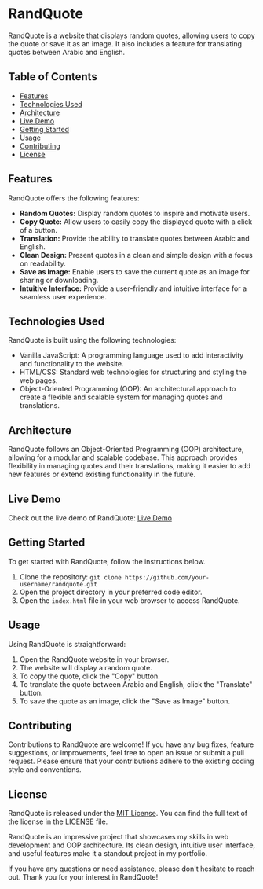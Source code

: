 # RandQuote

RandQuote is a website that displays random quotes, allowing users to copy the quote or save it as an image. It also includes a feature for translating quotes between Arabic and English.

## Table of Contents
- [Features](#features)
- [Technologies Used](#technologies-used)
- [Architecture](#architecture)
- [Live Demo](#live-demo)
- [Getting Started](#getting-started)
- [Usage](#usage)
- [Contributing](#contributing)
- [License](#license)

## Features

RandQuote offers the following features:

- **Random Quotes:** Display random quotes to inspire and motivate users.
- **Copy Quote:** Allow users to easily copy the displayed quote with a click of a button.
- **Translation:** Provide the ability to translate quotes between Arabic and English.
- **Clean Design:** Present quotes in a clean and simple design with a focus on readability.
- **Save as Image:** Enable users to save the current quote as an image for sharing or downloading.
- **Intuitive Interface:** Provide a user-friendly and intuitive interface for a seamless user experience.

## Technologies Used

RandQuote is built using the following technologies:

- Vanilla JavaScript: A programming language used to add interactivity and functionality to the website.
- HTML/CSS: Standard web technologies for structuring and styling the web pages.
- Object-Oriented Programming (OOP): An architectural approach to create a flexible and scalable system for managing quotes and translations.

## Architecture

RandQuote follows an Object-Oriented Programming (OOP) architecture, allowing for a modular and scalable codebase. This approach provides flexibility in managing quotes and their translations, making it easier to add new features or extend existing functionality in the future.

## Live Demo

Check out the live demo of RandQuote: [Live Demo](https://randquotee.netlify.app/)

## Getting Started

To get started with RandQuote, follow the instructions below.

1. Clone the repository: `git clone https://github.com/your-username/randquote.git`
2. Open the project directory in your preferred code editor.
3. Open the `index.html` file in your web browser to access RandQuote.

## Usage

Using RandQuote is straightforward:

1. Open the RandQuote website in your browser.
2. The website will display a random quote.
3. To copy the quote, click the "Copy" button.
4. To translate the quote between Arabic and English, click the "Translate" button.
5. To save the quote as an image, click the "Save as Image" button.

## Contributing

Contributions to RandQuote are welcome! If you have any bug fixes, feature suggestions, or improvements, feel free to open an issue or submit a pull request. Please ensure that your contributions adhere to the existing coding style and conventions.

## License

RandQuote is released under the [MIT License](LICENSE). You can find the full text of the license in the [LICENSE](LICENSE) file.

RandQuote is an impressive project that showcases my skills in web development and OOP architecture. Its clean design, intuitive user interface, and useful features make it a standout project in my portfolio.

If you have any questions or need assistance, please don't hesitate to reach out. Thank you for your interest in RandQuote!
